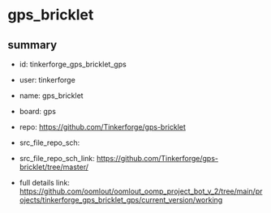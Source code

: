 # gps_bricklet
 
## summary 
* id: tinkerforge_gps_bricklet_gps
* user: tinkerforge
* name: gps_bricklet
* board: gps
* repo: https://github.com/Tinkerforge/gps-bricklet



* src_file_repo_sch: 
* src_file_repo_sch_link: https://github.com/Tinkerforge/gps-bricklet/tree/master/
* full details link: https://github.com/oomlout/oomlout_oomp_project_bot_v_2/tree/main/projects/tinkerforge_gps_bricklet_gps/current_version/working  








